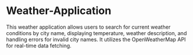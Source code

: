 # Weather-Application
This weather application allows users to search for current weather conditions by city name, displaying temperature, weather description, and handling errors for invalid city names. It utilizes the OpenWeatherMap API for real-time data fetching.
